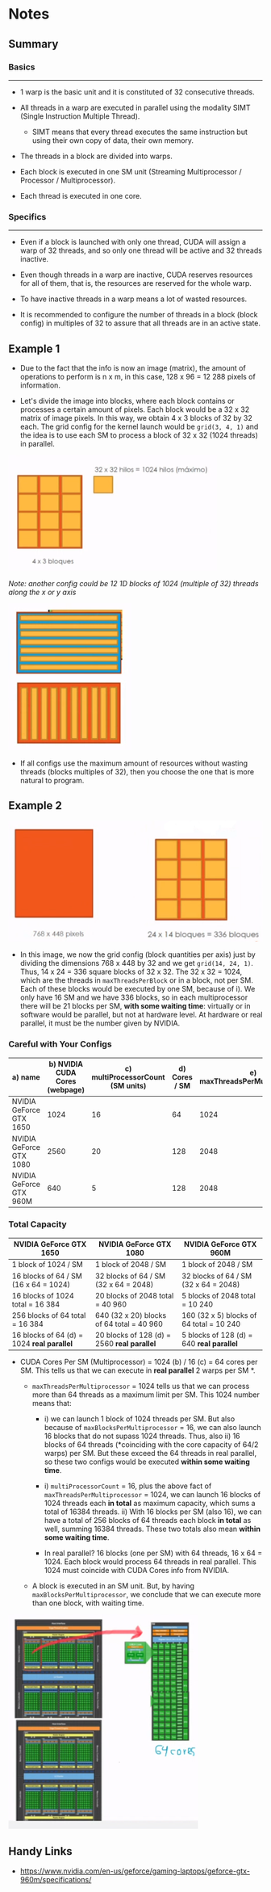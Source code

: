 # Notes

## Summary

### Basics

----

- 1 warp is the basic unit and it is constituted of 32 consecutive threads.

- All threads in a warp are executed in parallel using the modality SIMT (Single Instruction Multiple Thread).

    - SIMT means that every thread executes the same instruction but using their own copy of data, their own memory.

- The threads in a block are divided into warps.

- Each block is executed in one SM unit (Streaming Multiprocessor / Processor / Multiprocessor).

- Each thread is executed in one core.

### Specifics

----

- Even if a block is launched with only one thread, CUDA will assign a warp of 32 threads, and so only one thread will be active and 32 threads inactive.

- Even though threads in a warp are inactive, CUDA reserves resources for all of them, that is, the resources are reserved for the whole warp.

- To have inactive threads in a warp means a lot of wasted resources.

- It is recommended to configure the number of threads in a block (block config) in multiples of 32 to assure that all threads are in an active state.

## Example 1

- Due to the fact that the info is now an image (matrix), the amount of operations to perform is n x m, in this case, 128 x 96 = 12 288 pixels of information. 

- Let's divide the image into blocks, where each block contains or processes a certain amount of pixels. Each block would be a 32 x 32 matrix of image pixels. In this way, we obtain 4 x 3 blocks of 32 by 32 each. The grid config for the kernel launch would be `grid(3, 4, 1)` and the idea is to use each SM to process a block of 32 x 32 (1024 threads) in parallel.

![Image](res/01.png)

*Note: another config could be 12 1D blocks of 1024 (multiple of 32) threads along the x or y axis*

![Image](res/02.png)

- If all configs use the maximum amount of resources without wasting threads (blocks multiples of 32), then you choose the one that is more natural to program.

## Example 2

![Image](res/03.png)

- In this image, we now the grid config (block quantities per axis) just by dividing the dimensions 768 x 448 by 32 and we get `grid(14, 24, 1)`. Thus, 14 x 24 = 336 square blocks of 32 x 32. The 32 x 32 = 1024, which are the threads in `maxThreadsPerBlock` or in a block, not per SM. Each of these blocks would be executed by one SM, because of i). We only have 16 SM and we have 336 blocks, so in each multiprocessor there will be 21 blocks per SM, **with some waiting time**: virtually or in software would be parallel, but not at hardware level. At hardware or real parallel, it must be the number given by NVIDIA.

### Careful with Your Configs

| a) name | b) NVIDIA CUDA Cores (webpage) | c) multiProcessorCount (SM units) | d) Cores / SM | e) maxThreadsPerMultiProcessor | f) maxBlocksPerMultiProcessor |
| ---- | ---- | ---- | ---- | ---- | ---- |
| NVIDIA GeForce GTX 1650 | 1024 | 16 | 64 | 1024 | 16 |
| NVIDIA GeForce GTX 1080 | 2560 | 20 | 128 | 2048 | 32 |
| NVIDIA GeForce GTX 960M | 640 | 5 | 128 | 2048 | 32 |

### Total Capacity

| NVIDIA GeForce GTX 1650 | NVIDIA GeForce GTX 1080 | NVIDIA GeForce GTX 960M
| ---- | ---- | ---- |
| 1 block of 1024 / SM | 1 block of 2048 / SM | 1 block of 2048 / SM |
| 16 blocks of 64 / SM (16 x 64 = 1024) | 32 blocks of 64 / SM (32 x 64 = 2048) | 32 blocks of 64 / SM (32 x 64 = 2048) |
| 16 blocks of 1024 total = 16 384 | 20 blocks of 2048 total = 40 960 | 5 blocks of 2048 total = 10 240 |
| 256 blocks of 64 total = 16 384 | 640 (32 x 20) blocks of 64 total = 40 960 | 160 (32 x 5) blocks of 64 total = 10 240 |
| 16 blocks of 64 (d) = 1024 **real parallel** | 20 blocks of 128 (d) = 2560 **real parallel** | 5 blocks of 128 (d) = 640 **real parallel** |

- CUDA Cores Per SM (Multiprocessor) = 1024 (b) / 16 (c) = 64 cores per SM. This tells us that we can execute in **real parallel** 2 warps per SM *.

    - `maxThreadsPerMultiprocessor` = 1024 tells us that we can process more than 64 threads as a maximum limit per SM. This 1024 number means that:

        - i) we can launch 1 block of 1024 threads per SM. But also because of `maxBlocksPerMultiprocessor` = 16, we can also launch 16 blocks that do not supass 1024 threads. Thus, also ii) 16 blocks of 64 threads (*coinciding with the core capacity of 64/2 warps) per SM. But these exceed the 64 threads in real parallel, so these two configs would be executed **within some waiting time**.

        - i) `multiProcessorCount` = 16, plus the above fact of `maxThreadsPerMultiprocessor` = 1024, we can launch 16 blocks of 1024 threads each **in total** as maximum capacity, which sums a total of 16384 threads. ii) With 16 blocks per SM (also 16), we can have a total of 256 blocks of 64 threads each block **in total** as well, summing 16384 threads. These two totals also mean **within some waiting time**.

        - In real parallel? 16 blocks (one per SM) with 64 threads, 16 x 64 = 1024. Each block would process 64 threads in real parallel. This 1024 must coincide with CUDA Cores info from NVIDIA.

    - A block is executed in an SM unit. But, by having `maxBlocksPerMultiprocessor`, we conclude that we can execute more than one block, with waiting time.

![Image](res/04.png)

## Handy Links

- https://www.nvidia.com/en-us/geforce/gaming-laptops/geforce-gtx-960m/specifications/